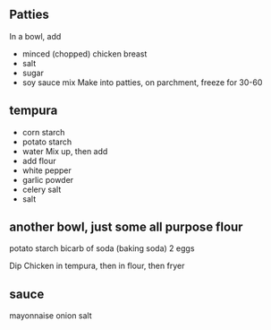 



## Patties
In a bowl, add
- minced (chopped) chicken breast
- salt
- sugar
- soy sauce
mix
Make into patties, on parchment, freeze for 30-60





## tempura
- corn starch
- potato starch 
- water
Mix up, then add
- add flour
- white pepper
- garlic powder
- celery salt
- salt

## another bowl, just some all purpose flour 
potato starch
bicarb of soda (baking soda) 
2 eggs


Dip Chicken in tempura, then in flour, then fryer

## sauce
mayonnaise
onion salt



